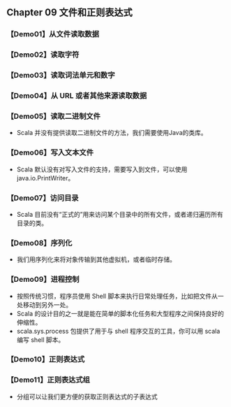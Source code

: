 ## Chapter 09 文件和正则表达式

### 【Demo01】从文件读取数据

### 【Demo02】读取字符

### 【Demo03】读取词法单元和数字

### 【Demo04】从 URL 或者其他来源读取数据

### 【Demo05】读取二进制文件

- Scala 并没有提供读取二进制文件的方法，我们需要使用Java的类库。
  
### 【Demo06】写入文本文件

- Scala 默认没有对写入文件的支持，需要写入到文件，可以使用 java.io.PrintWriter。
  
### 【Demo07】访问目录

- Scala 目前没有“正式的”用来访问某个目录中的所有文件，或者递归遍历所有目录的类。

### 【Demo08】序列化

- 我们用序列化来将对象传输到其他虚拟机，或者临时存储。

### 【Demo09】进程控制

- 按照传统习惯，程序员使用 Shell 脚本来执行日常处理任务，比如把文件从一处移动到另外一处。
- Scala 的设计目的之一就是能在简单的脚本化任务和大型程序之间保持良好的伸缩性。
- scala.sys.process 包提供了用于与 shell 程序交互的工具，你可以用 scala 编写 shell 脚本。
  
### 【Demo10】正则表达式

### 【Demo11】正则表达式组

- 分组可以让我们更方便的获取正则表达式的子表达式